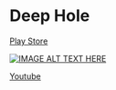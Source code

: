 # Deep Hole

   [Play Store](https://play.google.com/store/apps/details?id=com.AfortiaGames.TheHole&pli=1)

 
[![IMAGE ALT TEXT HERE](https://img.youtube.com/vi/N0nJoYLQqbU/0.jpg)](https://www.youtube.com/watch?v=N0nJoYLQqbU)

   [Youtube](https://www.youtube.com/watch?v=N0nJoYLQqbU)
